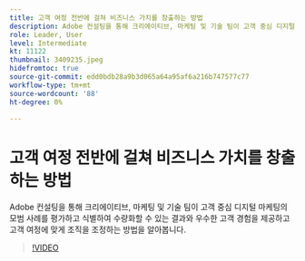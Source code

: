 ```yaml
---
title: 고객 여정 전반에 걸쳐 비즈니스 가치를 창출하는 방법
description: Adobe 컨설팅을 통해 크리에이티브, 마케팅 및 기술 팀이 고객 중심 디지털 마케팅의 모범 사례를 평가하고 식별하여 수량화할 수 있는 결과와 우수한 고객 경험을 제공하고 고객 여정에 맞게 조직을 조정하는 방법을 알아봅니다.
role: Leader, User
level: Intermediate
kt: 11122
thumbnail: 3409235.jpeg
hidefromtoc: true
source-git-commit: edd0bdb28a9b3d065a64a95af6a216b747577c77
workflow-type: tm+mt
source-wordcount: '88'
ht-degree: 0%

---
```


# 고객 여정 전반에 걸쳐 비즈니스 가치를 창출하는 방법

Adobe 컨설팅을 통해 크리에이티브, 마케팅 및 기술 팀이 고객 중심 디지털 마케팅의 모범 사례를 평가하고 식별하여 수량화할 수 있는 결과와 우수한 고객 경험을 제공하고 고객 여정에 맞게 조직을 조정하는 방법을 알아봅니다.

>[!VIDEO](https://video.tv.adobe.com/v/3409235/?quality=12&learn=on)
